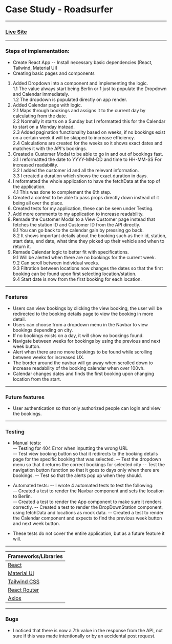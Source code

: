 # Case Study - Roadsurfer

---
### [Live Site](https://jonathan97-web.github.io/casestudyreact/)

---

### Steps of implementation:

- Create React App
-- Install necessary basic dependencies (React, Tailwind, Material UI) 
- Creating basic pages and components  
1. Added Dropdown into a component and implementing the logic.  
  1.1 The value always start being Berlin or 1 just to populate the Dropdown and Calendar immediately.  
  1.2 The dropdown is populated directly on app render.  
2. Added Calendar page with logic.  
  2.1 Maps through bookings and assigns it to the current day by calculating from the date.  
  2.2 Normally it starts on a Sunday but I reformatted this for the Calendar to start on a Monday instead.  
  2.3 Added pagination functionality based on weeks, if no bookings exist on a certain week it will be skipped to increase efficiency.  
  2.4 Calculations are created for the weeks so it shows exact dates and matches it with the API's bookings.
3. Created a Customer Modal to be able to go in and out of bookings fast.  
  3.1 I reformatted the date to YYYY-MM-DD and time to HH-MM-SS For increased readability.    
  3.2 I added the customer id and all the relevant information.  
  3.3 I created a duration which shows the exact duration in days.  
4. I reformatted the whole application to have the fetchData at the top of the application.  
  4.1 This was done to complement the 6th step.  
5. Created a context to be able to pass props directly down instead of it being all over the place.  
6. Created tests for my application, these can be seen under Testing.  
7. Add more comments to my application to increase readability.  
8. Remade the Customer Modal to a View Customer page instead that fetches the station ID and Customer ID from the API directly.  
  8.1 You can go back to the calendar gain by pressing go back.  
  8.2 It shows important details about the booking such as their id, station, start date, end date, what time they picked up their vehicle and when to return it.   
9. Remade Calendar logic to better fit with specifications.  
  9.1 Will be alerted when there are no bookings for the current week.  
  9.2 Can scroll between individual weeks.  
  9.3 Filtration between locations now changes the dates so that the first booking can be found upon first selecting location/station.  
  9.4 Start date is now from the first booking for each location.

----

### Features
- Users can view bookings by clicking the view booking, the user will be redirected to the booking details page to view the booking in more detail.  
- Users can choose from a dropdown menu in the Navbar to view bookings depending on city.  
- If no bookings exists on a day, it will show no bookings found.  
- Navigate between weeks for bookings by using the previous and next week button.
- Alert when there are no more bookings to be found while scrolling between weeks for increased UX.
- The border around the navbar will go away when scrolled down to increase readability of the booking calendar when over 100vh.
- Calendar changes dates and finds the first booking upon changing location from the start.

---
### Future features

- User authentication so that only authorized people can login and view the bookings.

---

### Testing

- Manual tests:  
-- Testing for 404 Error when inputting the wrong URL  
-- Test view booking button so that it redirects to the booking details page for the specific booking that was selected.
-- Test the dropdown menu so that it returns the correct bookings for selected city 
-- Test the navigation button function so that it goes to days only when there are bookings.
-- Test so that the alerts pop up when they should.

- Automated tests:
-- I wrote 4 automated tests to test the following:  
-- Created a test to render the Navbar component and sets the location to Berlin.  
-- Created a test to render the App component to make sure it renders correctly. 
-- Created a test to render the DropDownStation component, using fetchData and locations as mock data. 
-- Created a test to render the Calendar component and expects to find the previous week button and next week button.

- These tests do not cover the entire application, but as a future feature it will.   

---


| Frameworks/Libraries  |
| -------- |
| [React](https://react.dev/) |
| [Material UI](https://mui.com/material-ui/) |
| [Tailwind CSS](https://tailwindcss.com/)    |
| [React Router](https://reactrouter.com/en/main) |
| [Axios](https://axios-http.com/)

---

### Bugs
- I noticed that there is now a 7th value in the response from the API, not sure if this was made intentionally or by an accidental post request.
